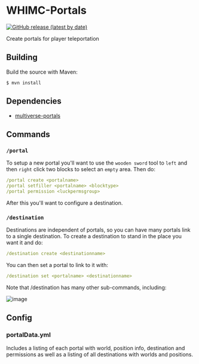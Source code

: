 # WHIMC-Portals
[![GitHub release (latest by date)](https://img.shields.io/github/v/release/whimc/Portals?label=download&logo=github)](https://github.com/whimc/Portals/releases/latest)

Create portals for player teleportation

## Building
Build the source with Maven:
```
$ mvn install
```
## Dependencies
* [multiverse-portals](https://dev.bukkit.org/projects/multiverse-portals)

## Commands

### `/portal`

To setup a new portal you'll want to use the `wooden sword` tool to `left` and then `right` click two blocks to select an ``empty`` area. Then do:

```yaml
/portal create <portalname>
/portal setfiller <portalname> <blocktype>
/portal permission <luckpermsgroup>
````

After this you'll want to configure a destination.

### `/destination`

Destinations are independent of portals, so you can have many portals link to a single destination. To create a destination to stand in the place you want it and do:

```yaml
/destination create <destinationname>
````

You can then set a portal to link to it with:

```yaml
/destination set <portalname> <destinationname>
````

Note that /destination has many other sub-commands, including:

![image](https://user-images.githubusercontent.com/5846359/136828198-ab093daf-1b08-481e-a352-f391a269c497.png)

## Config

### portalData.yml

Includes a listing of each portal with world, position info, destination and permissions as well as a listing of all destinations with worlds and positions. 

